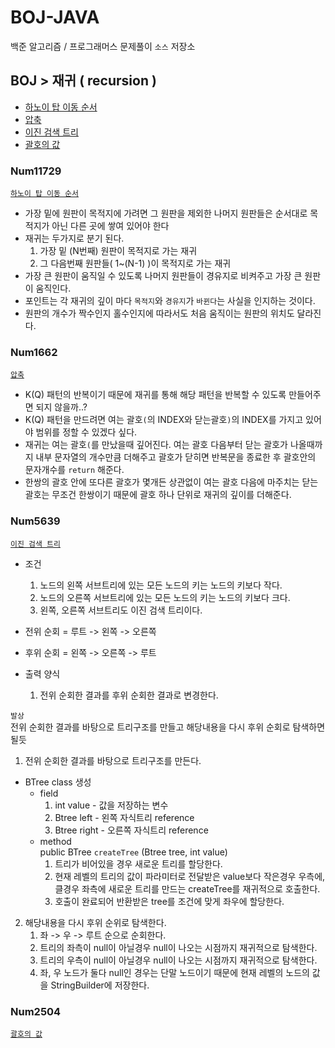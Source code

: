 # BOJ-JAVA
백준 알고리즘 / 프로그래머스 문제풀이 `소스` 저장소  
## BOJ > 재귀 ( recursion )
* [하노이 탑 이동 순서](#Num11729)
* [압축](#Num1662)
* [이진 검색 트리](#Num5639)
* [괄호의 값](#Num2504)

### Num11729
[`하노이 탑 이동 순서`](https://www.acmicpc.net/problem/11729)
* 가장 밑에 원판이 목적지에 가려면 그 원판을 제외한 나머지 원판들은 순서대로 목적지가 아닌 다른 곳에 쌓여 있어야 한다
* 재귀는 두가지로 분기 된다.
    1. 가장 밑 (N번째) 원판이 목적지로 가는 재귀
    2. 그 다음번째 원판들( 1~(N-1) )이 목적지로 가는 재귀
* 가장 큰 원판이 움직일 수 있도록 나머지 원판들이 경유지로 비켜주고 가장 큰 원판이 움직인다.
* 포인트는 각 재귀의 깊이 마다 `목적지`와 `경유지`가 `바뀐다`는 사실을 인지하는 것이다.
* 원판의 개수가 짝수인지 홀수인지에 따라서도 처음 움직이는 원판의 위치도 달라진다.

### Num1662
[`압축`](https://www.acmicpc.net/problem/1662)
* K(Q) 패턴의 반복이기 때문에 재귀를 통해 해당 패턴을 반복할 수 있도록 만들어주면 되지 않을까..?
* K(Q) 패턴을 만드려면 여는 괄호`(`의 INDEX와 닫는괄호`)`의 INDEX를 가지고 있어야 범위를 정할 수 있겠다 싶다.
* 재귀는 여는 괄호`(`를 만났을때 깊어진다. 여는 괄호 다음부터 닫는 괄호가 나올때까지 내부 문자열의 개수만큼 더해주고 괄호가 닫히면 반복문을 종료한 후 
  괄호안의 문자개수를 `return` 해준다.
* 한쌍의 괄호 안에 또다른 괄호가 몇개든 상관없이 여는 괄호 다음에 마주치는 닫는 괄호는 무조건 한쌍이기 때문에 괄호 하나 단위로 재귀의 깊이를 더해준다.

### Num5639
[`이진 검색 트리`](https://www.acmicpc.net/problem/5639)
* 조건
  1. 노드의 왼쪽 서브트리에 있는 모든 노드의 키는 노드의 키보다 작다.
  2. 노드의 오른쪽 서브트리에 있는 모든 노드의 키는 노드의 키보다 크다.
  3. 왼쪽, 오른쪽 서브트리도 이진 검색 트리이다.

* 전위 순회 = 루트 -> 왼쪽 -> 오른쪽
* 후위 순회 = 왼쪽 -> 오른쪽 -> 루트

* 출력 양식
  1. 전위 순회한 결과를 후위 순회한 결과로 변경한다.

`발상`  
전위 순회한 결과를 바탕으로 트리구조를 만들고 해당내용을 다시 후위 순회로 탐색하면 될듯
1. 전위 순회한 결과를 바탕으로 트리구조를 만든다.
* BTree class 생성
  * field
    1. int value - 값을 저장하는 변수
    2. Btree left - 왼쪽 자식트리 reference
    3. Btree right - 오른쪽 자식트리 reference
  * method  
    public BTree `createTree` (Btree tree, int value)
    1. 트리가 비어있을 경우 새로운 트리를 할당한다.
    2. 현재 레벨의 트리의 값이 파라미터로 전달받은 value보다 작은경우 우측에, 클경우 좌측에 새로운 트리를 만드는 createTree를 재귀적으로 호출한다.
    3. 호출이 완료되어 반환받은 tree를 조건에 맞게 좌우에 할당한다.

2. 해당내용을 다시 후위 순위로 탐색한다.  
    1. 좌 -> 우 -> 루트 순으로 순회한다.
    2. 트리의 좌측이 null이 아닐경우 null이 나오는 시점까지 재귀적으로 탐색한다.
    3. 트리의 우측이 null이 아닐경우 null이 나오는 시점까지 재귀적으로 탐색한다.
    4. 좌, 우 노드가 둘다 null인 경우는 단말 노드이기 때문에 현재 레벨의 노드의 값을 StringBuilder에 저장한다.
    
### Num2504
[`괄호의 값`](https://www.acmicpc.net/problem/2504)
